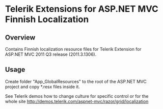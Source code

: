 Telerik Extensions for ASP.NET MVC Finnish Localization
=======================================================
Overview
--------
Contains Finnish localization resource files for Telerik Extension for ASP.NET MVC 2011 Q3 release (2011.3.1306).

Usage
-----
Create folder "App_GlobalResources" to the root of the ASP.NET MVC project and copy *.resx files inside it. 

See Telerik demos how to change culture for specific control or for the whole site http://demos.telerik.com/aspnet-mvc/razor/grid/localization